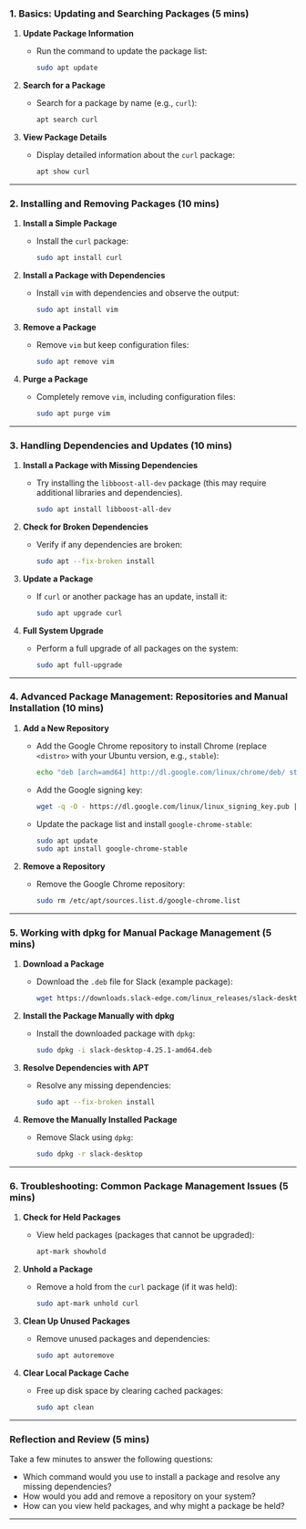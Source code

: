 

### **1. Basics: Updating and Searching Packages (5 mins)**

1. **Update Package Information**
   - Run the command to update the package list:
     ```bash
     sudo apt update
     ```

2. **Search for a Package**
   - Search for a package by name (e.g., `curl`):
     ```bash
     apt search curl
     ```

3. **View Package Details**
   - Display detailed information about the `curl` package:
     ```bash
     apt show curl
     ```

---

### **2. Installing and Removing Packages (10 mins)**

1. **Install a Simple Package**
   - Install the `curl` package:
     ```bash
     sudo apt install curl
     ```

2. **Install a Package with Dependencies**
   - Install `vim` with dependencies and observe the output:
     ```bash
     sudo apt install vim
     ```

3. **Remove a Package**
   - Remove `vim` but keep configuration files:
     ```bash
     sudo apt remove vim
     ```

4. **Purge a Package**
   - Completely remove `vim`, including configuration files:
     ```bash
     sudo apt purge vim
     ```

---

### **3. Handling Dependencies and Updates (10 mins)**

1. **Install a Package with Missing Dependencies**
   - Try installing the `libboost-all-dev` package (this may require additional libraries and dependencies).
     ```bash
     sudo apt install libboost-all-dev
     ```

2. **Check for Broken Dependencies**
   - Verify if any dependencies are broken:
     ```bash
     sudo apt --fix-broken install
     ```

3. **Update a Package**
   - If `curl` or another package has an update, install it:
     ```bash
     sudo apt upgrade curl
     ```

4. **Full System Upgrade**
   - Perform a full upgrade of all packages on the system:
     ```bash
     sudo apt full-upgrade
     ```

---

### **4. Advanced Package Management: Repositories and Manual Installation (10 mins)**

1. **Add a New Repository**
   - Add the Google Chrome repository to install Chrome (replace `<distro>` with your Ubuntu version, e.g., `stable`):
     ```bash
     echo "deb [arch=amd64] http://dl.google.com/linux/chrome/deb/ stable main" | sudo tee /etc/apt/sources.list.d/google-chrome.list
     ```

   - Add the Google signing key:
     ```bash
     wget -q -O - https://dl.google.com/linux/linux_signing_key.pub | sudo apt-key add -
     ```

   - Update the package list and install `google-chrome-stable`:
     ```bash
     sudo apt update
     sudo apt install google-chrome-stable
     ```

2. **Remove a Repository**
   - Remove the Google Chrome repository:
     ```bash
     sudo rm /etc/apt/sources.list.d/google-chrome.list
     ```

---

### **5. Working with dpkg for Manual Package Management (5 mins)**

1. **Download a Package**
   - Download the `.deb` file for Slack (example package):
     ```bash
     wget https://downloads.slack-edge.com/linux_releases/slack-desktop-4.25.1-amd64.deb
     ```

2. **Install the Package Manually with dpkg**
   - Install the downloaded package with `dpkg`:
     ```bash
     sudo dpkg -i slack-desktop-4.25.1-amd64.deb
     ```

3. **Resolve Dependencies with APT**
   - Resolve any missing dependencies:
     ```bash
     sudo apt --fix-broken install
     ```

4. **Remove the Manually Installed Package**
   - Remove Slack using `dpkg`:
     ```bash
     sudo dpkg -r slack-desktop
     ```

---

### **6. Troubleshooting: Common Package Management Issues (5 mins)**

1. **Check for Held Packages**
   - View held packages (packages that cannot be upgraded):
     ```bash
     apt-mark showhold
     ```

2. **Unhold a Package**
   - Remove a hold from the `curl` package (if it was held):
     ```bash
     sudo apt-mark unhold curl
     ```

3. **Clean Up Unused Packages**
   - Remove unused packages and dependencies:
     ```bash
     sudo apt autoremove
     ```

4. **Clear Local Package Cache**
   - Free up disk space by clearing cached packages:
     ```bash
     sudo apt clean
     ```

---

### **Reflection and Review (5 mins)**

Take a few minutes to answer the following questions:
- Which command would you use to install a package and resolve any missing dependencies?
- How would you add and remove a repository on your system?
- How can you view held packages, and why might a package be held?

---
